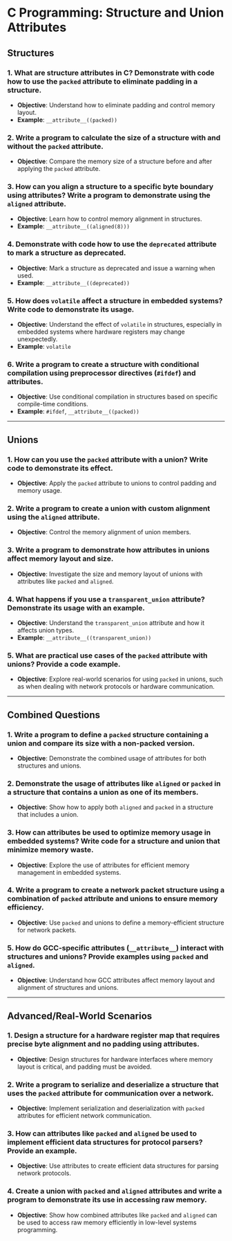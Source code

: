 # C Programming: Structure and Union Attributes

## Structures

### 1. What are structure attributes in C? Demonstrate with code how to use the `packed` attribute to eliminate padding in a structure.

- **Objective**: Understand how to eliminate padding and control memory layout.
- **Example**: `__attribute__((packed))`

### 2. Write a program to calculate the size of a structure with and without the `packed` attribute.

- **Objective**: Compare the memory size of a structure before and after applying the `packed` attribute.

### 3. How can you align a structure to a specific byte boundary using attributes? Write a program to demonstrate using the `aligned` attribute.

- **Objective**: Learn how to control memory alignment in structures.
- **Example**: `__attribute__((aligned(8)))`

### 4. Demonstrate with code how to use the `deprecated` attribute to mark a structure as deprecated.

- **Objective**: Mark a structure as deprecated and issue a warning when used.
- **Example**: `__attribute__((deprecated))`

### 5. How does `volatile` affect a structure in embedded systems? Write code to demonstrate its usage.

- **Objective**: Understand the effect of `volatile` in structures, especially in embedded systems where hardware registers may change unexpectedly.
- **Example**: `volatile`

### 6. Write a program to create a structure with conditional compilation using preprocessor directives (`#ifdef`) and attributes.

- **Objective**: Use conditional compilation in structures based on specific compile-time conditions.
- **Example**: `#ifdef`, `__attribute__((packed))`

---

## Unions

### 1. How can you use the `packed` attribute with a union? Write code to demonstrate its effect.

- **Objective**: Apply the `packed` attribute to unions to control padding and memory usage.

### 2. Write a program to create a union with custom alignment using the `aligned` attribute.

- **Objective**: Control the memory alignment of union members.

### 3. Write a program to demonstrate how attributes in unions affect memory layout and size.

- **Objective**: Investigate the size and memory layout of unions with attributes like `packed` and `aligned`.

### 4. What happens if you use a `transparent_union` attribute? Demonstrate its usage with an example.

- **Objective**: Understand the `transparent_union` attribute and how it affects union types.
- **Example**: `__attribute__((transparent_union))`

### 5. What are practical use cases of the `packed` attribute with unions? Provide a code example.

- **Objective**: Explore real-world scenarios for using `packed` in unions, such as when dealing with network protocols or hardware communication.

---

## Combined Questions

### 1. Write a program to define a `packed` structure containing a union and compare its size with a non-packed version.

- **Objective**: Demonstrate the combined usage of attributes for both structures and unions.

### 2. Demonstrate the usage of attributes like `aligned` or `packed` in a structure that contains a union as one of its members.

- **Objective**: Show how to apply both `aligned` and `packed` in a structure that includes a union.

### 3. How can attributes be used to optimize memory usage in embedded systems? Write code for a structure and union that minimize memory waste.

- **Objective**: Explore the use of attributes for efficient memory management in embedded systems.

### 4. Write a program to create a network packet structure using a combination of `packed` attribute and unions to ensure memory efficiency.

- **Objective**: Use `packed` and unions to define a memory-efficient structure for network packets.

### 5. How do GCC-specific attributes (`__attribute__`) interact with structures and unions? Provide examples using `packed` and `aligned`.

- **Objective**: Understand how GCC attributes affect memory layout and alignment of structures and unions.

---

## Advanced/Real-World Scenarios

### 1. Design a structure for a hardware register map that requires precise byte alignment and no padding using attributes.

- **Objective**: Design structures for hardware interfaces where memory layout is critical, and padding must be avoided.

### 2. Write a program to serialize and deserialize a structure that uses the `packed` attribute for communication over a network.

- **Objective**: Implement serialization and deserialization with `packed` attributes for efficient network communication.

### 3. How can attributes like `packed` and `aligned` be used to implement efficient data structures for protocol parsers? Provide an example.

- **Objective**: Use attributes to create efficient data structures for parsing network protocols.

### 4. Create a union with `packed` and `aligned` attributes and write a program to demonstrate its use in accessing raw memory.

- **Objective**: Show how combined attributes like `packed` and `aligned` can be used to access raw memory efficiently in low-level systems programming.
